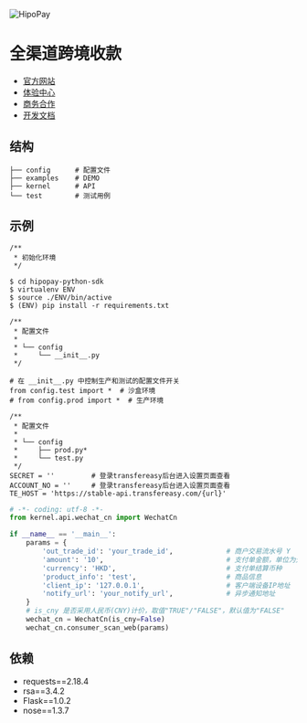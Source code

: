 
![HipoPay](https://s.transfereasy.com/logo/hipopay-github.png)

# 全渠道跨境收款

* [官方网站](https://www.hipopay.com/)
* [体验中心](https://www.hipopay.com/Demo/index)
* [商务合作](https://www.hipopay.com/Home/cooperate)
* [开发文档](https://www.hipopay.com/Document/newDoc?page=index)

## 结构

```$xslt
├── config      # 配置文件
├── examples    # DEMO
├── kernel      # API
└── test        # 测试用例
```

## 示例

```
/**
 * 初始化环境
 */

$ cd hipopay-python-sdk
$ virtualenv ENV
$ source ./ENV/bin/active
$ (ENV) pip install -r requirements.txt
```

```
/**
 * 配置文件
 *
 * └── config
 *     └── __init__.py
 */

# 在 __init__.py 中控制生产和测试的配置文件开关
from config.test import *  # 沙盒环境
# from config.prod import *  # 生产环境

```

```
/**
 * 配置文件
 *
 * └── config
 *     ├── prod.py*
 *     └── test.py
 */
SECRET = ''         # 登录transfereasy后台进入设置页面查看
ACCOUNT_NO = ''     # 登录transfereasy后台进入设置页面查看
TE_HOST = 'https://stable-api.transfereasy.com/{url}'

```

```python
# -*- coding: utf-8 -*-
from kernel.api.wechat_cn import WechatCn

if __name__ == '__main__':
    params = {
        'out_trade_id': 'your_trade_id',             # 商户交易流水号 Y
        'amount': '10',                              # 支付单金额，单位为元，精度最多小数点后两位(如果是JPY和KRW，单位为分) Y
        'currency': 'HKD',                           # 支付单结算币种
        'product_info': 'test',                      # 商品信息
        'client_ip': '127.0.0.1',                    # 客户端设备IP地址
        'notify_url': 'your_notify_url',             # 异步通知地址
    }
    # is_cny 是否采用人民币(CNY)计价，取值"TRUE"/"FALSE"，默认值为"FALSE"
    wechat_cn = WechatCn(is_cny=False)
    wechat_cn.consumer_scan_web(params)

```

## 依赖

* requests==2.18.4
* rsa==3.4.2
* Flask==1.0.2
* nose==1.3.7
